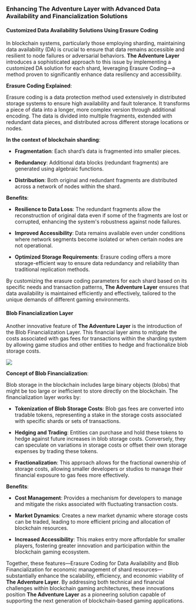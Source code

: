 ### Enhancing The Adventure Layer with Advanced Data Availability and Financialization Solutions

#### Customized Data Availability Solutions Using Erasure Coding

In blockchain systems, particularly those employing sharding, maintaining data availability (DA) is crucial to ensure that data remains accessible and resilient to node failures or adversarial behaviors. **The Adventure Layer** introduces a sophisticated approach to this issue by implementing a customized DA solution for each shard, leveraging Erasure Coding—a method proven to significantly enhance data resiliency and accessibility.

**Erasure Coding Explained**:

Erasure coding is a data protection method used extensively in distributed storage systems to ensure high availability and fault tolerance. It transforms a piece of data into a longer, more complex version through additional encoding. The data is divided into multiple fragments, extended with redundant data pieces, and distributed across different storage locations or nodes.

**In the context of blockchain sharding**:

- **Fragmentation**: Each shard’s data is fragmented into smaller pieces.

- **Redundancy**: Additional data blocks (redundant fragments) are generated using algebraic functions.

- **Distribution**: Both original and redundant fragments are distributed across a network of nodes within the shard.


**Benefits**:

- **Resilience to Data Loss**: The redundant fragments allow the reconstruction of original data even if some of the fragments are lost or corrupted, enhancing the system's robustness against node failures.

- **Improved Accessibility**: Data remains available even under conditions where network segments become isolated or when certain nodes are not operational.

- **Optimized Storage Requirements**: Erasure coding offers a more storage-efficient way to ensure data redundancy and reliability than traditional replication methods.

By customizing the erasure coding parameters for each shard based on its specific needs and transaction patterns, **The Adventure Layer** ensures that data availability is maintained efficiently and effectively, tailored to the unique demands of different gaming environments.

#### Blob Financialization Layer

Another innovative feature of **The Adventure Layer** is the introduction of the Blob Financialization Layer. This financial layer aims to mitigate the costs associated with gas fees for transactions within the sharding system by allowing game studios and other entities to hedge and fractionalize blob storage costs.

  

![](https://lh7-us.googleusercontent.com/docsz/AD_4nXedXpRTMmoV70z-JcRwdsGH4EeVSYxJdPltsyPEscS27Xzp2ZLeTaPl7SpM9tX2-oVI0OOm3DTi8lIWAgytF4irgSkU2MyE4piPX8_ZcK55jbj7bvNTRbm6VfWthpWep9OP2gK41jejtY5eFR9TCw?key=MX1cCxpr6-qyzTQezewHqQ)

**Concept of Blob Financialization**:

Blob storage in the blockchain includes large binary objects (blobs) that might be too large or inefficient to store directly on the blockchain. The financialization layer works by:

- **Tokenization of Blob Storage Costs**: Blob gas fees are converted into tradable tokens, representing a stake in the storage costs associated with specific shards or sets of transactions.

- **Hedging and Trading**: Entities can purchase and hold these tokens to hedge against future increases in blob storage costs. Conversely, they can speculate on variations in storage costs or offset their own storage expenses by trading these tokens.

- **Fractionalization**: This approach allows for the fractional ownership of storage costs, allowing smaller developers or studios to manage their financial exposure to gas fees more effectively.

**Benefits**:

- **Cost Management**: Provides a mechanism for developers to manage and mitigate the risks associated with fluctuating transaction costs.

- **Market Dynamics**: Creates a new market dynamic where storage costs can be traded, leading to more efficient pricing and allocation of blockchain resources.

- **Increased Accessibility**: This makes entry more affordable for smaller players, fostering greater innovation and participation within the blockchain gaming ecosystem.

Together, these features—Erasure Coding for Data Availability and Blob Financialization for economic management of shard resources—substantially enhance the scalability, efficiency, and economic viability of **The Adventure Layer**. By addressing both technical and financial challenges within blockchain gaming architectures, these innovations position **The Adventure Layer** as a pioneering solution capable of supporting the next generation of blockchain-based gaming applications.
